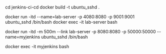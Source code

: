 cd jenkins-ci-cd
docker build -t ubuntu_sshd .

docker run -itd --name=lab-server -p 4080:8080 -p 9001:9001  ubuntu_sshd /bin/bash
docker exec -it lab-server bash


docker run -itd -m 500m --link lab-server -p 8080:8080 -p 50000:50000 --name=myjenkins ubuntu_sshd /bin/bash

docker exec -it myjenkins bash






